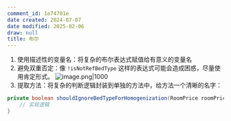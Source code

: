 ```yaml
---
comment_id: 1e74701e
date created: 2024-07-07
date modified: 2025-02-06
draw: null
title: 布尔
---
```

1. 使用描述性的变量名：将复杂的布尔表达式赋值给有意义的变量名
2. 避免双重否定：像 `!isNotRefBedType` 这样的表达式可能会造成困惑，尽量使用肯定形式。
![image.png|1000](https://imagehosting4picgo.oss-cn-beijing.aliyuncs.com/imagehosting/fix-dir%2Fpicgo%2Fpicgo-clipboard-images%2F2024%2F07%2F07%2F15-01-22-765f7ee9ac9befd7640163d6f321d667-20240707150121-683f00.png)
3. 提取方法：将复杂的判断逻辑封装到单独的方法中，给方法一个清晰的名字：

```java
private boolean shouldIgnoreBedTypeForHomogenization(RoomPrice roomPrice) {
    // 实现逻辑
}
```
